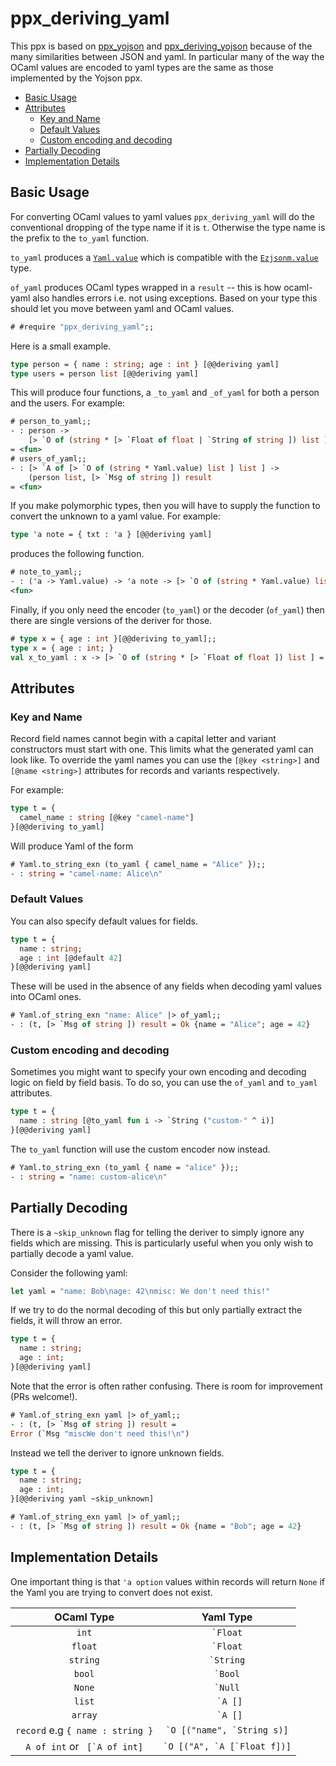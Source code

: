 # ppx_deriving_yaml

This ppx is based on [ppx_yojson](https://github.com/NathanReb/ppx_yojson) and [ppx_deriving_yojson](https://github.com/ocaml-ppx/ppx_deriving_yojson) because of the many similarities between JSON and yaml. In particular many of the way the OCaml values are encoded to yaml types are the same as those implemented by the Yojson ppx.

- [Basic Usage](#basic-usage)
- [Attributes](#attributes)
  - [Key and Name](#key-and-name)
  - [Default Values](#default-values)
  - [Custom encoding and decoding](#custom-encoding-and-decoding)
- [Partially Decoding](#partially-decoding)
- [Implementation Details](#implementation-details)

## Basic Usage

For converting OCaml values to yaml values `ppx_deriving_yaml` will do the conventional dropping of the type name if it is `t`. Otherwise the type name is the prefix to the `to_yaml` function. 

`to_yaml` produces a [`Yaml.value`](https://github.com/avsm/ocaml-yaml/blob/master/lib/types.ml#L44) which is compatible with the [`Ezjsonm.value`](https://github.com/mirage/ezjsonm/blob/master/lib/ezjsonm.ml#L18) type. 

`of_yaml` produces OCaml types wrapped in a `result` -- this is how ocaml-yaml also handles errors i.e. not using exceptions. Based on your type this should let you move between yaml and OCaml values.

```ocaml
# #require "ppx_deriving_yaml";;
```

Here is a small example.

```ocaml
type person = { name : string; age : int } [@@deriving yaml]
type users = person list [@@deriving yaml]
```

This will produce four functions, a `_to_yaml` and `_of_yaml` for both a person and
the users. For example:

```ocaml
# person_to_yaml;;
- : person ->
    [> `O of (string * [> `Float of float | `String of string ]) list ]
= <fun>
# users_of_yaml;;
- : [> `A of [> `O of (string * Yaml.value) list ] list ] ->
    (person list, [> `Msg of string ]) result
= <fun>
```

If you make polymorphic types, then you will have to supply the function to convert the unknown to a yaml value. For example: 

```ocaml
type 'a note = { txt : 'a } [@@deriving yaml]
```

produces the following function. 

```ocaml
# note_to_yaml;;
- : ('a -> Yaml.value) -> 'a note -> [> `O of (string * Yaml.value) list ] =
<fun>
```

Finally, if you only need the encoder (`to_yaml`) or the decoder (`of_yaml`) then there are single versions of the deriver for those.

```ocaml
# type x = { age : int }[@@deriving to_yaml];;
type x = { age : int; }
val x_to_yaml : x -> [> `O of (string * [> `Float of float ]) list ] = <fun>
```

## Attributes

### Key and Name 

Record field names cannot begin with a capital letter and variant constructors must start with one. This limits what the generated yaml can look like. To override the yaml names you can use the `[@key <string>]` and `[@name <string>]` attributes for records and variants respectively. 

For example: 

```ocaml
type t = {
  camel_name : string [@key "camel-name"]
}[@@deriving to_yaml]
```

Will produce Yaml of the form 

```ocaml
# Yaml.to_string_exn (to_yaml { camel_name = "Alice" });;
- : string = "camel-name: Alice\n"
```

### Default Values

You can also specify default values for fields.

```ocaml
type t = {
  name : string;
  age : int [@default 42]
}[@@deriving yaml]
```

These will be used in the absence of any fields when decoding yaml values into OCaml ones.

```ocaml
# Yaml.of_string_exn "name: Alice" |> of_yaml;;
- : (t, [> `Msg of string ]) result = Ok {name = "Alice"; age = 42}
```

### Custom encoding and decoding

Sometimes you might want to specify your own encoding and decoding logic on field
by field basis. To do so, you can use the `of_yaml` and `to_yaml` attributes.

```ocaml
type t = {
  name : string [@to_yaml fun i -> `String ("custom-" ^ i)]
}[@@deriving yaml]
```

The `to_yaml` function will use the custom encoder now instead.

```ocaml
# Yaml.to_string_exn (to_yaml { name = "alice" });;
- : string = "name: custom-alice\n"
```

## Partially Decoding

There is a `~skip_unknown` flag for telling the deriver to simply ignore any fields which are missing. This is particularly useful when you only wish to partially decode a yaml value.

Consider the following yaml:

```ocaml
let yaml = "name: Bob\nage: 42\nmisc: We don't need this!"
```

If we try to do the normal decoding of this but only partially extract the fields, it will throw an error.

```ocaml
type t = {
  name : string;
  age : int;
}[@@deriving yaml]
```

Note that the error is often rather confusing. There is room for improvement (PRs welcome!).

```ocaml
# Yaml.of_string_exn yaml |> of_yaml;;
- : (t, [> `Msg of string ]) result =
Error (`Msg "miscWe don't need this!\n")
```

Instead we tell the deriver to ignore unknown fields.

```ocaml
type t = {
  name : string;
  age : int;
}[@@deriving yaml ~skip_unknown]
```

```ocaml
# Yaml.of_string_exn yaml |> of_yaml;;
- : (t, [> `Msg of string ]) result = Ok {name = "Bob"; age = 42}
```

## Implementation Details 

One important thing is that `'a option` values within records will return `None` if the Yaml you are trying to convert does not exist.

|            OCaml Type            |            Yaml Type            |
|:--------------------------------:|:-------------------------------:|
|               `int`              |           `` `Float ``          |
|              `float`             |           `` `Float ``          |
|             `string`             |          `` `String ``          |
|              `bool`              |           `` `Bool ``           |
|              `None`              |           `` `Null ``           |
|              `list`              |            `` `A []``           |
|              `array`             |            `` `A []``           |
| `record` e.g `{ name : string }` |  `` `O [("name", `String s)] `` |
|  `A of int` or `` [`A of int]``  | `` `O [("A", `A [`Float f])] `` |


